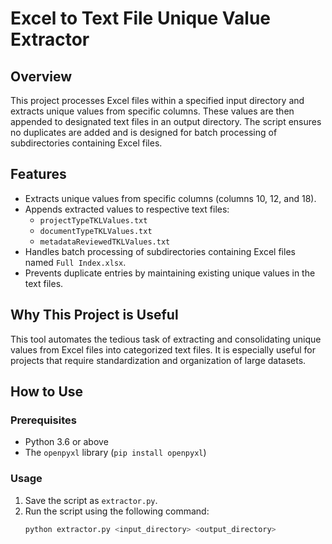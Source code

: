 # Excel to Text File Unique Value Extractor

## Overview
This project processes Excel files within a specified input directory and extracts unique values from specific columns. These values are then appended to designated text files in an output directory. The script ensures no duplicates are added and is designed for batch processing of subdirectories containing Excel files.

## Features
- Extracts unique values from specific columns (columns 10, 12, and 18).
- Appends extracted values to respective text files:
  - `projectTypeTKLValues.txt`
  - `documentTypeTKLValues.txt`
  - `metadataReviewedTKLValues.txt`
- Handles batch processing of subdirectories containing Excel files named `Full Index.xlsx`.
- Prevents duplicate entries by maintaining existing unique values in the text files.

## Why This Project is Useful
This tool automates the tedious task of extracting and consolidating unique values from Excel files into categorized text files. It is especially useful for projects that require standardization and organization of large datasets.

## How to Use
### Prerequisites
- Python 3.6 or above
- The `openpyxl` library (`pip install openpyxl`)

### Usage
1. Save the script as `extractor.py`.
2. Run the script using the following command:
   ```bash
   python extractor.py <input_directory> <output_directory>
